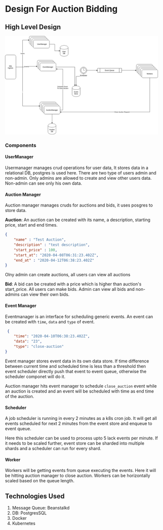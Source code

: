 # Design For Auction Bidding

## High Level Design

![alt text](../assets/design.png "Design")

### Components
#### UserManager
Usermanager manages crud operations for user data, It stores data in a relational DB, postgres is used here. There are two type of users admin and non-admin. Only admins are allowed to create and view other users data. Non-admin can see only his own data.

#### Auction Manager

Auction manager manages cruds for auctions and bids, it uses posgres to store data.

**Auction**:
An auction can be created with  its name, a description,  starting price, start and end times.
```json
{
    "name" : "Test Auction",
    "description" : "test description",
    "start_price" : 100,
    "start_at": "2020-04-08T06:31:23.402Z",
    "end_at" : "2020-04-12T06:38:23.402Z"
}
```
Olny admin can create auctions, all users can view all auctions

**Bid**: A bid can be created with a price which is higher than auction's start_price. All users can make bids. Admin can view all bids and non-admins can view their own bids.

#### Event Manager

Eventmanager is an  interface for scheduling generic events. An event can be created with `time`, `data` and `type` of event. 
```json
 {
    "time": "2020-04-10T06:38:23.402Z",
    "data": "23",
    "type": "close-auction"
}
```

Event manager stores event data in its own data store. If time difference between current time and scheduled time is less than a threshold then event scheduler directly push that event to event queue, otherwise the scheduler componet will do it.

Auction manager hits event manager to schedule `close_auction` event while an auction is created and an event will be scheduled with time as end time of the auction.


#### Scheduler

A job scheduler is running in every 2 minutes as a k8s cron job. It will get all events scheduled for next 2 minutes from the event store and enqueue to event queue.


Here this scheduler can be used to process upto 5 lack events per minute. If it needs to be scaled further, event store can be sharded into multiple shards and a scheduler can run for every shard.


#### Worker
Workers will be getting events from queue executing the events. Here it will be hitting auction manager to close auction. Workers can be horizontally scaled based on the queue length.

## Technologies Used
1. Message Queue: Beanstalkd
2. DB: PostgresSQL
3. Docker
4. Kubernetes
